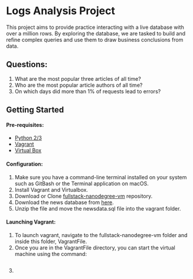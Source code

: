 # Logs Analysis Project
This project aims to provide practice interacting with a live database with over a million rows. By exploring the database, we are tasked to build and refine complex queries and use them to draw business conclusions from data.

## Questions:
1. What are the most popular three articles of all time?
2. Who are the most popular article authors of all time?
3. On which days did more than 1% of requests lead to errors?

## Getting Started
#### Pre-requisites:
- [Python 2/3](https://www.python.org/)
- [Vagrant](https://www.vagrantup.com/)
- [Virtual Box](https://www.virtualbox.org/)

#### Configuration:
1. Make sure you have a command-line terminal installed on your system such as GitBash or the Terminal application on macOS.
2. Install Vagrant and Virtualbox.
3. Download or Clone [fullstack-nanodegree-vm](https://github.com/udacity/fullstack-nanodegree-vm) repository.
4. Download the news database from [here](https://d17h27t6h515a5.cloudfront.net/topher/2016/August/57b5f748_newsdata/newsdata.zip).
5. Unzip the file and move the newsdata.sql file into the vagrant folder.

#### Launching Vagrant:
1. To launch vagrant, navigate to the fullstack-nanodegree-vm folder and inside this folder, VagrantFile.
2. Once you are in the VagrantFile directory, you can start the virtual machine using the command:
```vagrant up
```
3.
